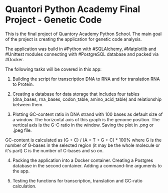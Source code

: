 # Quantori Python Academy Final Project - Genetic Code

This is the final project of Quantory Academy Python School. The main goal of the project is creating the application for genetic code analysis.

The application was build in #Python with #SQLAlchemy, #Matplotlib and #Unittest modules connecting with #PostgreSQL database and packed via #Docker.

The following tasks will be covered in this app:

1. Building the script for transcription DNA to RNA and for translation RNA to Protein.

2. Creating a database for data storage that includes four tables (dna_bases, rna_bases, codon_table, amino_acid_table) and relationship between them.

3. Plotting GC-content ratio in DNA strand with 100 bases as default size of a window. The horizontal axis of this graph is the genome position. The vertical axis is the G-C ratio in the window. Saving the plot in .png or .jpeg file.

GC-content is calculated as
(G + C) / (A + T + G + C) * 100%
where
G is the number of G-bases in the selected region (it may be the whole molecule or it's part)
C is the number of C-bases
and so on.

4. Packing the application into a Docker container. Creating a Postgres database in the second container. Adding a command-line arguments to the app.

5. Testing the functions for transcription, translation and GC-ratio calculation.